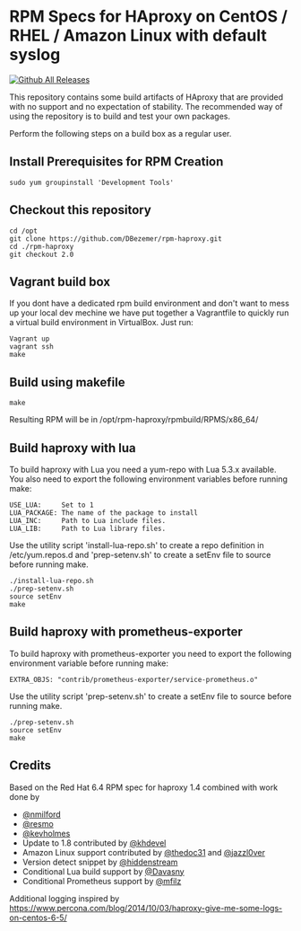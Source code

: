 # RPM Specs for HAproxy on CentOS / RHEL / Amazon Linux with default syslog

[![Github All Releases](https://img.shields.io/github/downloads/DBezemer/rpm-haproxy/total.svg)](https://github.com/DBezemer/rpm-haproxy/releases)

This repository contains some build artifacts of HAproxy that are provided with no support and no expectation of stability.
The recommended way of using the repository is to build and test your own packages.

Perform the following steps on a build box as a regular user.

## Install Prerequisites for RPM Creation

    sudo yum groupinstall 'Development Tools'

## Checkout this repository

    cd /opt
    git clone https://github.com/DBezemer/rpm-haproxy.git
    cd ./rpm-haproxy
    git checkout 2.0

## Vagrant build box

If you dont have a dedicated rpm build environment and don't want to mess up your local dev mechine
we have put together a Vagrantfile to quickly run a virtual build environment in VirtualBox.
Just run:

    Vagrant up
    vagrant ssh
    make

## Build using makefile

    make

Resulting RPM will be in /opt/rpm-haproxy/rpmbuild/RPMS/x86_64/

## Build haproxy with lua

To build haproxy with Lua you need a yum-repo with Lua 5.3.x available.
You also need to export the following environment variables before running make:

    USE_LUA:     Set to 1
    LUA_PACKAGE: The name of the package to install
    LUA_INC:     Path to Lua include files.
    LUA_LIB:     Path to Lua library files.

Use the utility script 'install-lua-repo.sh' to create a repo definition in /etc/yum.repos.d
and 'prep-setenv.sh' to create a setEnv file to source before running make.

    ./install-lua-repo.sh
    ./prep-setenv.sh
    source setEnv
    make

## Build haproxy with prometheus-exporter

To build haproxy with prometheus-exporter you need to export the following
environment variable before running make:

    EXTRA_OBJS: "contrib/prometheus-exporter/service-prometheus.o"

Use the utility script 'prep-setenv.sh' to create a setEnv file to source before running make.

    ./prep-setenv.sh
    source setEnv
    make

## Credits

Based on the Red Hat 6.4 RPM spec for haproxy 1.4 combined with work done by

- [@nmilford](https://www.github.com/nmilford)
- [@resmo](https://www.github.com/resmo)
- [@kevholmes](https://www.github.com/kevholmes)
- Update to 1.8 contributed by [@khdevel](https://github.com/khdevel)
- Amazon Linux support contributed by [@thedoc31](https://github.com/thedoc31) and [@jazzl0ver](https://github.com/jazzl0ver)
- Version detect snippet by [@hiddenstream](https://github.com/hiddenstream)
- Conditional Lua build support by [@Davasny](https://github.com/Davasny)
- Conditional Prometheus support by [@mfilz](https://github.com/mfilz)

Additional logging inspired by <https://www.percona.com/blog/2014/10/03/haproxy-give-me-some-logs-on-centos-6-5/>
